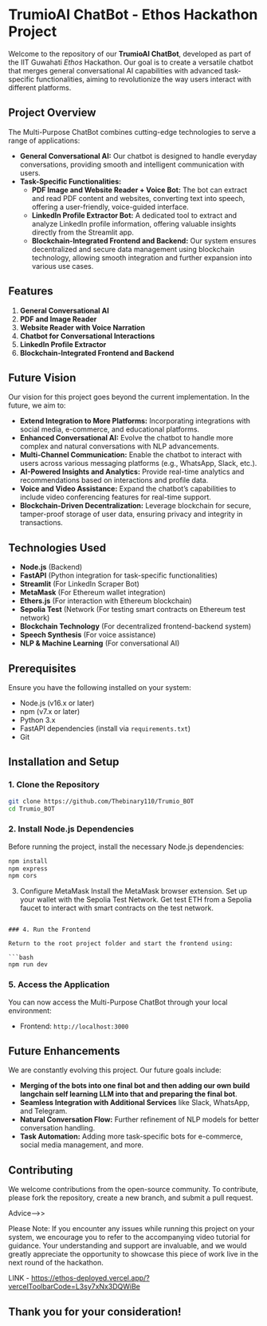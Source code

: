 # TrumioAI ChatBot - Ethos Hackathon Project

Welcome to the repository of our **TrumioAI ChatBot**, developed as part of the IIT Guwahati *Ethos* Hackathon. Our goal is to create a versatile chatbot that merges general conversational AI capabilities with advanced task-specific functionalities, aiming to revolutionize the way users interact with different platforms.

## Project Overview

The Multi-Purpose ChatBot combines cutting-edge technologies to serve a range of applications:

- **General Conversational AI:** Our chatbot is designed to handle everyday conversations, providing smooth and intelligent communication with users.
- **Task-Specific Functionalities:**
  - **PDF Image and Website Reader + Voice Bot:** The bot can extract and read PDF content and websites, converting text into speech, offering a user-friendly, voice-guided interface.
  - **LinkedIn Profile Extractor Bot:** A dedicated tool to extract and analyze LinkedIn profile information, offering valuable insights directly from the Streamlit app.
  - **Blockchain-Integrated Frontend and Backend:** Our system ensures decentralized and secure data management using blockchain technology, allowing smooth integration and further expansion into various use cases.

## Features

1. **General Conversational AI**
2. **PDF and Image Reader**
3. **Website Reader with Voice Narration**
4. **Chatbot for Conversational Interactions**
5. **LinkedIn Profile Extractor**
6. **Blockchain-Integrated Frontend and Backend**

## Future Vision

Our vision for this project goes beyond the current implementation. In the future, we aim to:

- **Extend Integration to More Platforms:** Incorporating integrations with social media, e-commerce, and educational platforms.
- **Enhanced Conversational AI:** Evolve the chatbot to handle more complex and natural conversations with NLP advancements.
- **Multi-Channel Communication:** Enable the chatbot to interact with users across various messaging platforms (e.g., WhatsApp, Slack, etc.).
- **AI-Powered Insights and Analytics:** Provide real-time analytics and recommendations based on interactions and profile data.
- **Voice and Video Assistance:** Expand the chatbot’s capabilities to include video conferencing features for real-time support.
- **Blockchain-Driven Decentralization:** Leverage blockchain for secure, tamper-proof storage of user data, ensuring privacy and integrity in transactions.

## Technologies Used

- **Node.js** (Backend)
- **FastAPI** (Python integration for task-specific functionalities)
- **Streamlit** (For LinkedIn Scraper Bot)
- **MetaMask** (For Ethereum wallet integration)
- **Ethers.js** (For interaction with Ethereum blockchain)
- **Sepolia Test** (Network (For testing smart contracts on Ethereum test network)
- **Blockchain Technology** (For decentralized frontend-backend system)
- **Speech Synthesis** (For voice assistance)
- **NLP & Machine Learning** (For conversational AI)

## Prerequisites

Ensure you have the following installed on your system:

- Node.js (v16.x or later)
- npm (v7.x or later)
- Python 3.x
- FastAPI dependencies (install via `requirements.txt`)
- Git

## Installation and Setup

### 1. Clone the Repository

```bash
git clone https://github.com/Thebinary110/Trumio_BOT
cd Trumio_BOT
```

### 2. Install Node.js Dependencies

Before running the project, install the necessary Node.js dependencies:

```bash
npm install
npm express
npm cors
```

3. Configure MetaMask
Install the MetaMask browser extension.
Set up your wallet with the Sepolia Test Network.
Get test ETH from a Sepolia faucet to interact with smart contracts on the test network.

```

### 4. Run the Frontend

Return to the root project folder and start the frontend using:

```bash
npm run dev
```

### 5. Access the Application

You can now access the Multi-Purpose ChatBot through your local environment:

- Frontend: `http://localhost:3000`

## Future Enhancements

We are constantly evolving this project. Our future goals include:
- **Merging of the bots into one final bot and then adding our own build langchain self learning LLM into that and preparing the final bot**.
- **Seamless Integration with Additional Services** like Slack, WhatsApp, and Telegram.
- **Natural Conversation Flow:** Further refinement of NLP models for better conversation handling.
- **Task Automation:** Adding more task-specific bots for e-commerce, social media management, and more.

## Contributing

We welcome contributions from the open-source community. To contribute, please fork the repository, create a new branch, and submit a pull request.

Advice-->>

Please Note: If you encounter any issues while running this project on your system, we encourage you to refer to the accompanying video tutorial for guidance. Your understanding and support are invaluable, and we would greatly appreciate the opportunity to showcase this piece of work live in the next round of the hackathon.

LINK - https://ethos-deployed.vercel.app/?vercelToolbarCode=L3sy7xNx3DQWiBe

Thank you for your consideration!
---
